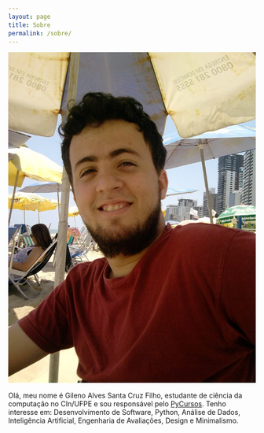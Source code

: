 ```yaml
---
layout: page
title: Sobre
permalink: /sobre/
---
```


<img src="/images/eu2.jpg" title="Profile Picture" class="profile">

Olá, meu nome é Gileno Alves Santa Cruz Filho, estudante de ciência da computação no CIn/UFPE e sou responsável pelo [PyCursos](http://pycursos.com). Tenho interesse em: Desenvolvimento de Software, Python, Análise de Dados, Inteligência Artificial, Engenharia de Avaliações, Design e Minimalismo.
